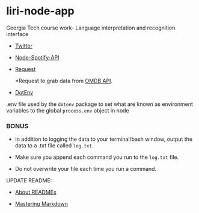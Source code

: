 # liri-node-app
Georgia Tech course work- Language interpretation and recognition interface

   * [Twitter](https://www.npmjs.com/package/twitter)
   
   * [Node-Spotify-API](https://www.npmjs.com/package/node-spotify-api)
   
   * [Request](https://www.npmjs.com/package/request)

     *Request to grab data from [OMDB API](http://www.omdbapi.com).

   * [DotEnv](https://www.npmjs.com/package/dotenv)

.env file used by the `dotenv` package to set what are known as environment variables to the global `process.env` object in node


### BONUS

* In addition to logging the data to your terminal/bash window, output the data to a .txt file called `log.txt`.

* Make sure you append each command you run to the `log.txt` file. 

* Do not overwrite your file each time you run a command.

UPDATE README:

* [About READMEs](https://help.github.com/articles/about-readmes/)

* [Mastering Markdown](https://guides.github.com/features/mastering-markdown/)

